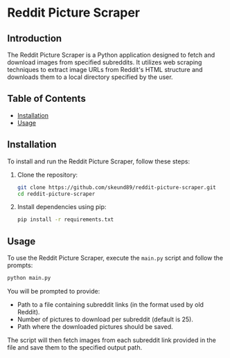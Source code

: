 # Reddit Picture Scraper

## Introduction

The Reddit Picture Scraper is a Python application designed to fetch and download images from specified subreddits. It utilizes web scraping techniques to extract image URLs from Reddit's HTML structure and downloads them to a local directory specified by the user.

## Table of Contents

- [Installation](#installation)
- [Usage](#usage)

## Installation

To install and run the Reddit Picture Scraper, follow these steps:

1. Clone the repository:

   ```bash
   git clone https://github.com/skeund89/reddit-picture-scraper.git
   cd reddit-picture-scraper
   ```

2. Install dependencies using pip:

   ```bash
   pip install -r requirements.txt
   ```

## Usage

To use the Reddit Picture Scraper, execute the `main.py` script and follow the prompts:

```bash
python main.py
```

You will be prompted to provide:
- Path to a file containing subreddit links (in the format used by old Reddit).
- Number of pictures to download per subreddit (default is 25).
- Path where the downloaded pictures should be saved.

The script will then fetch images from each subreddit link provided in the file and save them to the specified output path.
